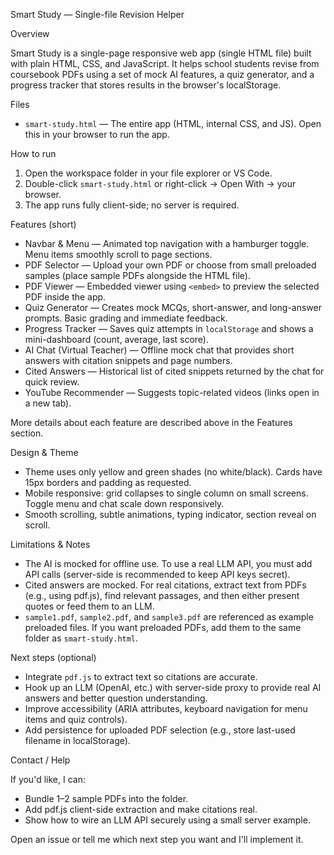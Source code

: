 Smart Study — Single-file Revision Helper

Overview

Smart Study is a single-page responsive web app (single HTML file) built with plain HTML, CSS, and JavaScript. It helps school students revise from coursebook PDFs using a set of mock AI features, a quiz generator, and a progress tracker that stores results in the browser's localStorage.

Files

- `smart-study.html` — The entire app (HTML, internal CSS, and JS). Open this in your browser to run the app.

How to run

1. Open the workspace folder in your file explorer or VS Code.
2. Double-click `smart-study.html` or right-click -> Open With -> your browser.
3. The app runs fully client-side; no server is required.

Features (short)

- Navbar & Menu — Animated top navigation with a hamburger toggle. Menu items smoothly scroll to page sections.
- PDF Selector — Upload your own PDF or choose from small preloaded samples (place sample PDFs alongside the HTML file).
- PDF Viewer — Embedded viewer using `<embed>` to preview the selected PDF inside the app.
- Quiz Generator — Creates mock MCQs, short-answer, and long-answer prompts. Basic grading and immediate feedback.
- Progress Tracker — Saves quiz attempts in `localStorage` and shows a mini-dashboard (count, average, last score).
- AI Chat (Virtual Teacher) — Offline mock chat that provides short answers with citation snippets and page numbers.
- Cited Answers — Historical list of cited snippets returned by the chat for quick review.
- YouTube Recommender — Suggests topic-related videos (links open in a new tab).

More details about each feature are described above in the Features section.

Design & Theme

- Theme uses only yellow and green shades (no white/black). Cards have 15px borders and padding as requested.
- Mobile responsive: grid collapses to single column on small screens. Toggle menu and chat scale down responsively.
- Smooth scrolling, subtle animations, typing indicator, section reveal on scroll.

Limitations & Notes

- The AI is mocked for offline use. To use a real LLM API, you must add API calls (server-side is recommended to keep API keys secret).
- Cited answers are mocked. For real citations, extract text from PDFs (e.g., using pdf.js), find relevant passages, and then either present quotes or feed them to an LLM.
- `sample1.pdf`, `sample2.pdf`, and `sample3.pdf` are referenced as example preloaded files. If you want preloaded PDFs, add them to the same folder as `smart-study.html`.

Next steps (optional)

- Integrate `pdf.js` to extract text so citations are accurate.
- Hook up an LLM (OpenAI, etc.) with server-side proxy to provide real AI answers and better question understanding.
- Improve accessibility (ARIA attributes, keyboard navigation for menu items and quiz controls).
- Add persistence for uploaded PDF selection (e.g., store last-used filename in localStorage).

Contact / Help

If you'd like, I can:

- Bundle 1–2 sample PDFs into the folder.
- Add pdf.js client-side extraction and make citations real.
- Show how to wire an LLM API securely using a small server example.

Open an issue or tell me which next step you want and I'll implement it.
